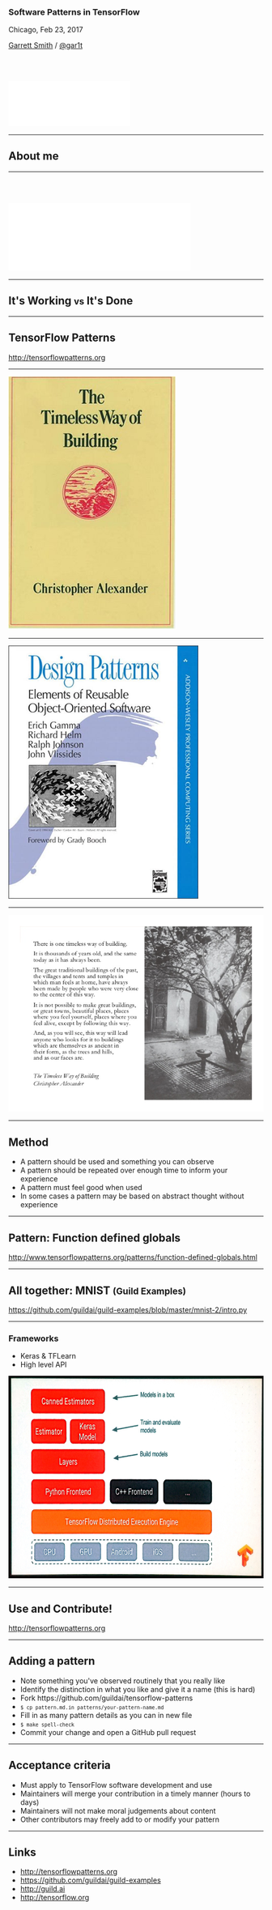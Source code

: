 ### Software Patterns in TensorFlow

Chicago, Feb 23, 2017

[Garrett Smith](http://gar1t.com) / [@gar1t](https://twitter.com/gar1t)

<a href="https://guild.ai">
<img src="img/logo-white-lg.png" width="240" style="margin-top:3rem">
</a>

---

## About me

---

<a href="https://guild.ai">
<img src="img/logo-white-lg.png" width="360" style="margin-top:3rem">
</a>

---

## It's Working <small>vs</small> It's Done

---

## TensorFlow Patterns

http://tensorflowpatterns.org

---

<img src="img/timeless-way.jpg">

---

<img src="img/gof.jpg" height="500">

---

<img src="img/timeless-2.jpg">

---

## Method

<ul>
<li class="fragment">A pattern should be used and something you can observe
<li class="fragment">A pattern should be repeated over enough time to inform your experience
<li class="fragment">A pattern must feel good when used
<li class="fragment">In some cases a pattern may be based on abstract thought without experience
</ul>

---

## Pattern: Function defined globals

http://www.tensorflowpatterns.org/patterns/function-defined-globals.html

---

## All together: MNIST <small>(Guild Examples)</small>

https://github.com/guildai/guild-examples/blob/master/mnist-2/intro.py

---

### Frameworks

<ul>
<li class="fragment">Keras & TFLearn
<li class="fragment">High level API
</ul>

<img class="fragment" src="api.jpg" height="400">

---

## Use and Contribute!

http://tensorflowpatterns.org

---

## Adding a pattern

<ul>
<li class="fragment">Note something you've observed routinely that you really like
<li class="fragment">Identify the distinction in what you like and give it a name (this is hard)
<li class="fragment">Fork https://github.com/guildai/tensorflow-patterns
<li class="fragment"><code style="font-size:0.7em">$ cp pattern.md.in patterns/your-pattern-name.md</code>
<li class="fragment">Fill in as many pattern details as you can in new file
<li class="fragment"><code style="font-size:0.7em">$ make spell-check</code>
<li class="fragment">Commit your change and open a GitHub pull request
</ul>

---

## Acceptance criteria

<ul>
<li class="fragment">Must apply to TensorFlow software development and use
<li class="fragment">Maintainers will merge your contribution in a timely manner (hours to days)
<li class="fragment">Maintainers will not make moral judgements about content
<li class="fragment">Other contributors may freely add to or modify your pattern
</ul>

---

## Links

- http://tensorflowpatterns.org
- https://github.com/guildai/guild-examples
- http://guild.ai
- http://tensorflow.org
